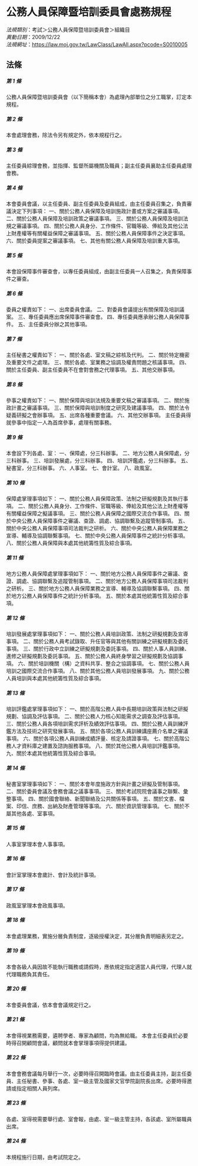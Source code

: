 # 公務人員保障暨培訓委員會處務規程

*法規類別*：考試＞公務人員保障暨培訓委員會＞組織目       
*異動日期*：2009/12/22  
*法規網址*：https://law.moj.gov.tw/LawClass/LawAll.aspx?pcode=S0010005



## 法條
##### 第 1 條
公務人員保障暨培訓委員會（以下簡稱本會）為處理內部單位之分工職掌，訂定本規程。

##### 第 2 條
本會處理會務，除法令另有規定外，依本規程行之。

##### 第 3 條
主任委員綜理會務，並指揮、監督所屬機關及職員；副主任委員襄助主任委員處理會務。

##### 第 4 條
本會委員會議，以主任委員、副主任委員及委員組成，由主任委員召集之，負責審議決定下列事項：
一、關於公務人員保障及培訓施政計畫或方案之審議事項。
二、關於公務人員保障及培訓政策之審議事項。
三、關於公務人員保障及培訓法規之審議事項。
四、關於公務人員身分、工作條件、官職等級、俸給及其他公法上財產權等有關權益保障之審議事項。
五、關於公務人員保障事件之決定事項。
六、關於委員提案之審議事項。
七、其他有關公務人員保障及培訓重大事項。

##### 第 5 條
本會設保障事件審查會，以專任委員組成，由副主任委員一人召集之，負責保障事件之審查。

##### 第 6 條
委員之權責如下：
一、出席委員會議。
二、對委員會議提出有關保障及培訓議案。
三、專任委員應出席保障事件審查會。
四、專任委員應承辦公務人員保障事件。
五、主任委員分辦之其他事項。

##### 第 7 條
主任秘書之權責如下：
一、關於各處、室文稿之綜核及代判。
二、關於特定機密及重要文件之處理。
三、關於各處、室業務之協調及權責問題之核議事項。
四、關於主任委員、副主任委員不在會對會務之代理事項。
五、其他交辦事項。

##### 第 8 條
參事之權責如下：
一、關於保障與培訓法規及重要文稿之審議事項。
二、關於施政計畫之審議事項。
三、關於保障與培訓制度之研究及建議事項。
四、關於法令疑義研擬之會辦事項。
五、出席各種重要會議。
六、其他交辦事項。
主任委員得就參事中指定一人為首席參事，處理有關事務。

##### 第 9 條
本會設下列各處、室：
一、保障處，分三科辦事。
二、地方公務人員保障處，分三科辦事。
三、培訓發展處，分三科辦事。
四、培訓評鑑處，分三科辦事。
五、秘書室，分三科辦事。
六、人事室。
七、會計室。
八、政風室。

##### 第 10 條
保障處掌理事項如下：
一、關於公務人員保障政策、法制之研擬規劃及其執行事項。
二、關於公務人員身分、工作條件、官職等級、俸給及其他公法上財產權等有關權益保障之擬議事項。
三、關於公務人員保障之國際交流合作事項。
四、關於中央公務人員保障事件之審議、查證、調處、協調聯繫及追蹤管制事項。
五、關於中央公務人員保障事項司法裁判之研析。
六、關於中央公務人員保障業務之宣導、輔導及協調聯繫事項。
七、關於中央公務人員保障事件之統計分析事項。
八、關於公務人員保障與本處其他統籌性質及綜合事項。

##### 第 11 條
地方公務人員保障處掌理事項如下：
一、關於地方公務人員保障事件之審議、查證、調處、協調聯繫及追蹤管制事項。
二、關於地方公務人員保障事項司法裁判之研析。
三、關於地方公務人員保障業務之宣導、輔導及協調聯繫事項。
四、關於地方公務人員保障事件之統計分析事項。
五、關於本處其他統籌性質及綜合事項。

##### 第 12 條
培訓發展處掌理事項如下：
一、關於公務人員培訓政策、法制之研擬規劃及宣導事項。
二、關於公務人員考試錄取、升任官等與其他有關訓練之研擬規劃及委託事項。
三、關於行政中立訓練之研擬規劃及委託事項。
四、關於人事人員訓練、進修之研擬規劃及委託事項。
五、關於公務人員終身學習之研擬規劃及協調事項。
六、關於培訓機關（構）之資料共享、整合之協調事項。
七、關於公務人員培訓之國際交流合作事項。
八、關於其他公務人員培訓發展事項。
九、關於公務人員培訓與本處其他統籌性質及綜合事項。

##### 第 13 條
培訓評鑑處掌理事項如下：
一、關於高階公務人員中長期培訓政策與法制之研擬規劃、協調及評估事項。
二、關於公務人力核心知能需求之調查及評估事項。
三、關於公務人員各項培訓需求評析及績效評估事項。
四、關於公務人員訓練評鑑方法及技術之研究發展事項。
五、關於各項公務人員訓練講座薦介名單之審議事項。
六、關於各項公務人員訓練成績評量、核定及請證事項。
七、關於高階公務人才資料庫之建置及諮詢服務事項。
八、關於其他公務人員培訓評鑑事項。
九、關於本處其他統籌性質及綜合事項。

##### 第 14 條
秘書室掌理事項如下：
一、關於本會年度施政方針與計畫之研擬及管制事項。
二、關於委員會議及會務會議之議事事項。
三、關於考試院院會議事之聯繫、彙整事項。
四、關於國會聯絡、新聞聯絡及公共關係等事項。
五、關於文書、檔案、印信、庶務、出納及財產管理等事項。
六、關於資訊管理事項。
七、關於不屬其他各處、室事項。

##### 第 15 條
人事室掌理本會人事事項。

##### 第 16 條
會計室掌理本會歲計、會計及統計事項。

##### 第 17 條
政風室掌理本會政風事項。

##### 第 18 條
本會處理業務，實施分層負責制度，逐級授權決定，其分層負責明細表另定之。

##### 第 19 條
本會各級人員因故不能執行職務或請假時，應依規定指定適當人員代理，代理人就代理職務負其責任。

##### 第 20 條
本會委員會議，依本會會議規定行之。

##### 第 21 條
本會得視業務需要，遴聘學者、專家為顧問，均為無給職。
本會主任委員於必要時得召開顧問會議，顧問就本會掌理事項得提供建議。

##### 第 22 條
本會會務會議每月舉行一次，必要時得召開臨時會議。由主任委員主持，副主任委員、主任秘書、參事、各處、室一級主管及國家文官學院副院長出席。必要時得邀請或指定相關人員列席。

##### 第 23 條
各處、室得視需要舉行處、室會報，由處、室一級主管主持，各該處、室所屬職員出席。

##### 第 24 條
本規程施行日期，由考試院定之。


